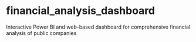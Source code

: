 # financial_analysis_dashboard
Interactive Power BI and web-based dashboard for comprehensive financial analysis of public companies
